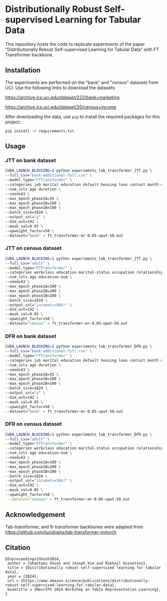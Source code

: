 # Distributionally Robust Self-supervised Learning for Tabular Data

This repository hosts the code to replicate experiments of the paper "Distributionally Robust Self-supervised Learning for Tabular Data" with FT Transformer backbone.

## Installation
The experiments are performed on the "bank" and "census" datasets from UCI. Use the following links to download the datasets:

https://archive.ics.uci.edu/dataset/222/bank+marketing

https://archive.ics.uci.edu/dataset/20/census+income

After downloading the data, use ```pip``` to install the required packages for this project:

```pip install -r requirements.txt```

## Usage

### JTT on bank dataset
```bash
CUDA_LAUNCH_BLOCKING=1 python experiments_tab_transformer_JTT.py \
--full_csv="bank-additional-full.csv" \
--model_type="FTTransformer" \
--categories job marital education default housing loan contact month day_of_week poutcome \
--num_cols age duration \
--seed=43 \
--max_epoch_phase1A=35 \
--max_epoch_phase1B=100 \
--max_epoch_phase1B=100 \
--batch_size=1024 \
--output_col="y" \
--dim_out=192 \
--mask_val=0.05 \
--upweight_factor=50 \
--dataset="bank" > ft_transformer-mr-0.05-upwt-50.out
```

### JTT on census dataset
```bash
CUDA_LAUNCH_BLOCKING=1 python experiments_tab_transformer_JTT.py \
--full_csv="adult" \
--model_type="FTTransformer" \
--categories workclass education marital-status occupation relationship race sex native-country \
--num_cols age education-num \
--seed=43 \
--max_epoch_phase1A=100 \
--max_epoch_phase1B=200 \
--max_epoch_phase1B=200 \
--batch_size=1024 \
--output_col="income(>=50k)" \
--dim_out=192 \
--mask_val=0.05 \
--upweight_factor=50 \
--dataset="census" > ft_transformer-mr-0.05-upwt-50.out
```

### DFR on bank dataset
```bash
CUDA_LAUNCH_BLOCKING=1 python experiments_tab_transformer_DFR.py \
--full_csv="bank-additional-full.csv" \
--model_type="FTTransformer" \
--categories job marital education default housing loan contact month day_of_week poutcome \
--num_cols age duration \
--seed=43 \
--max_epoch_phase1A=35 \
--max_epoch_phase1B=100 \
--max_epoch_phase2B=100 \
--batch_size=1024 \
--output_col="y" \
--dim_out=192 \
--mask_val=0.05 \
--upweight_factor=50 \
--dataset="bank" > ft_transformer-mr-0.05-upwt-50.out
```

### DFR on census dataset
```bash
CUDA_LAUNCH_BLOCKING=1 python experiments_tab_transformer_DFR.py \
--full_csv="adult" \
--model_type="FTTransformer" \
--categories workclass education marital-status occupation relationship race sex native-country \
--num_cols age education-num \
--seed=43 \
--max_epoch_phase1A=100 \
--max_epoch_phase1B=200 \
--max_epoch_phase2B=200 \
--batch_size=1024 \
--output_col="income(>=50k)" \
--dim_out=192 \
--mask_val=0.05 \
--upweight_factor=50 \
 --dataset="census" > ft_transformer-mr-0.05-upwt-50.out
```

## Acknowledgement
Tab-transformer, and ft-transformer backbones were adapted from https://github.com/lucidrains/tab-transformer-pytorch

## Citation
```
@Inproceedings{Ghosh2024,
 author = {Shantanu Ghosh and Joseph Xie and Mikhail Kuznetsov},
 title = {Distributionally robust self-supervised learning for tabular data},
 year = {2024},
 url = {https://www.amazon.science/publications/distributionally-robust-self-supervised-learning-for-tabular-data},
 booktitle = {NeurIPS 2024 Workshop on Table Representation Learning},
}
```